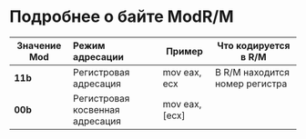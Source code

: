# Подробнее о байте ModR/M

| Значение Mod | Режим адресации                  | Пример           | Что кодируется в R/M
| ------------ |:---------------------------------|------------------|-----------------
| **11b**      | Регистровая адресация            | mov eax, ecx     | В R/M находится номер регистра
| **00b**      | Регистровая косвенная адресация  | mov eax, [ecx]   |
